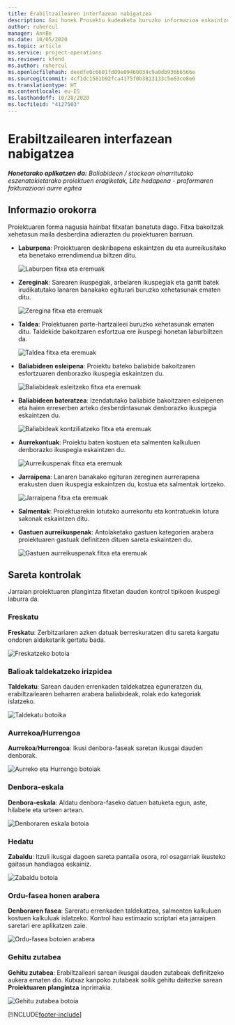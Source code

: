 ```yaml
---
title: Erabiltzailearen interfazean nabigatzea
description: Gai honek Proiektu kudeaketa buruzko informazioa eskaintzen du Dynamics 365 Proiektuaren eragiketak.
author: ruhercul
manager: AnnBe
ms.date: 10/05/2020
ms.topic: article
ms.service: project-operations
ms.reviewer: kfend
ms.author: ruhercul
ms.openlocfilehash: deedfe0c6601fd09e09460034c9a0db936b6566e
ms.sourcegitcommit: 4cf1dc1561b92fca4175f0b3813133c5e63ce8e6
ms.translationtype: HT
ms.contentlocale: eu-ES
ms.lasthandoff: 10/28/2020
ms.locfileid: "4127503"
---
```

# <a name="navigating-the-user-interface"></a>Erabiltzailearen interfazean nabigatzea

_**Honetarako aplikatzen da:** Baliabideen / stockean oinarritutako eszenatokietarako proiektuen eragiketak, Lite hedapena - proformaren fakturazioari aurre egitea_

## <a name="overview"></a>Informazio orokorra

Proiektuaren forma nagusia hainbat fitxatan banatuta dago. Fitxa bakoitzak xehetasun maila desberdina adierazten du proiektuaren barruan.

- **Laburpena**: Proiektuaren deskribapena eskaintzen du eta aurreikusitako eta benetako errendimendua biltzen ditu.

    ![Laburpen fitxa eta eremuak](media/navigation7.png)

- **Zereginak**: Sarearen ikuspegiak, arbelaren ikuspegiak eta gantt batek irudikatutako lanaren banakako egiturari buruzko xehetasunak ematen ditu.

    ![Zeregina fitxa eta eremuak](media/navigation8.png)

- **Taldea**: Proiektuaren parte-hartzaileei buruzko xehetasunak ematen ditu. Taldekide bakoitzaren esfortzua ere ikuspegi honetan laburbiltzen da.

    ![Taldea fitxa eta eremuak](media/navigation9.png)

- **Baliabideen esleipena**: Proiektu bateko baliabide bakoitzaren esfortzuaren denborazko ikuspegia eskaintzen du.

    ![Baliabideak esleitzeko fitxa eta eremuak](media/navigation10.png)

- **Baliabideen bateratzea**: Izendatutako baliabide bakoitzaren esleipenen eta haien erreserben arteko desberdintasunak denborazko ikuspegia eskaintzen du.

    ![Baliabideak kontziliatzeko fitxa eta eremuak](media/navigation11.png)

- **Aurrekontuak**: Proiektu baten kostuen eta salmenten kalkuluen denborazko ikuspegia eskaintzen du.

    ![Aurreikuspenak fitxa eta eremuak](media/navigation12.png)

- **Jarraipena**: Lanaren banakako egituran zereginen aurrerapena erakusten duen ikuspegia eskaintzen du, kostua eta salmentak lortzeko.

    ![Jarraipena fitxa eta eremuak](media/navigation13.png)

- **Salmentak**: Proiektuarekin lotutako aurrekontu eta kontratuekin lotura sakonak eskaintzen ditu.

- **Gastuen aurreikuspenak**: Antolaketako gastuen kategorien arabera proiektuaren gastuak definitzen dituen sareta eskaintzen du.

    ![Gastuen aurreikuspenak fitxa eta eremuak](media/navigation14.png)

## <a name="grid-controls"></a>Sareta kontrolak

Jarraian proiektuaren plangintza fitxetan dauden kontrol tipikoen ikuspegi laburra da.

### <a name="refresh"></a>Freskatu

**Freskatu**: Zerbitzariaren azken datuak berreskuratzen ditu sareta kargatu ondoren aldaketarik gertatu bada.

![Freskatzeko botoia](media/navigation7.png)

### <a name="group-by"></a>Balioak taldekatzeko irizpidea

**Taldekatu**: Sarean dauden errenkaden taldekatzea eguneratzen du, erabiltzailearen beharren arabera baliabideak, rolak edo kategoriak islatzeko.

![Taldekatu botoika](media/navigation6.png)

### <a name="previousnext"></a>Aurrekoa/Hurrengoa

**Aurrekoa**/**Hurrengoa**: Ikusi denbora-faseak saretan ikusgai dauden denborak.

![Aurreko eta Hurrengo botoiak](media/navigation2.png)

### <a name="timescale"></a>Denbora-eskala

**Denbora-eskala**: Aldatu denbora-faseko datuen batuketa egun, aste, hilabete eta urteen artean.

![Denboraren eskala botoia](media/navigation3.png)

### <a name="expand"></a>Hedatu

**Zabaldu**: Itzuli ikusgai dagoen sareta pantaila osora, rol osagarriak ikusteko gaitasun handiagoa eskainiz.

![Zabaldu botoia](media/navigation4.png)

### <a name="time-phase-by"></a>Ordu-fasea honen arabera

**Denboraren fasea**: Sareratu errenkaden taldekatzea, salmenten kalkuluen kostuen kalkuluak islatzeko. Kontrol hau estimazio scriptari eta jarraipen saretari ere aplikatzen zaie.

![Ordu-fasea botoien arabera](media/navigation0.png)

### <a name="add-column"></a>Gehitu zutabea

**Gehitu zutabea**: Erabiltzaileari sarean ikusgai dauden zutabeak definitzeko aukera ematen dio. Kutxaz kanpoko zutabeak soilik gehitu daitezke sarean **Proiektuaren plangintza** inprimakia.

![Gehitu zutabea botoia](media/navigation5.png)


[!INCLUDE[footer-include](../includes/footer-banner.md)]
